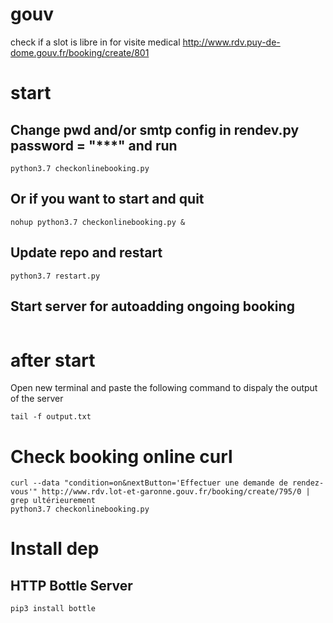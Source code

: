 # gouv
check if a slot is libre in for visite medical http://www.rdv.puy-de-dome.gouv.fr/booking/create/801

# start
## Change pwd and/or smtp config in rendev.py password = "***" and run
```
python3.7 checkonlinebooking.py
```
## Or if you want to start and quit
```
nohup python3.7 checkonlinebooking.py &
```
## Update repo and restart
```
python3.7 restart.py
```

## Start server for autoadding ongoing booking
```
```

# after start
Open new terminal and paste the following command to dispaly the output of the server
```
tail -f output.txt 
```

# Check booking online curl
```
curl --data "condition=on&nextButton='Effectuer une demande de rendez-vous'" http://www.rdv.lot-et-garonne.gouv.fr/booking/create/795/0 | grep ultérieurement
python3.7 checkonlinebooking.py
```

# Install dep
## HTTP Bottle Server
```
pip3 install bottle
```